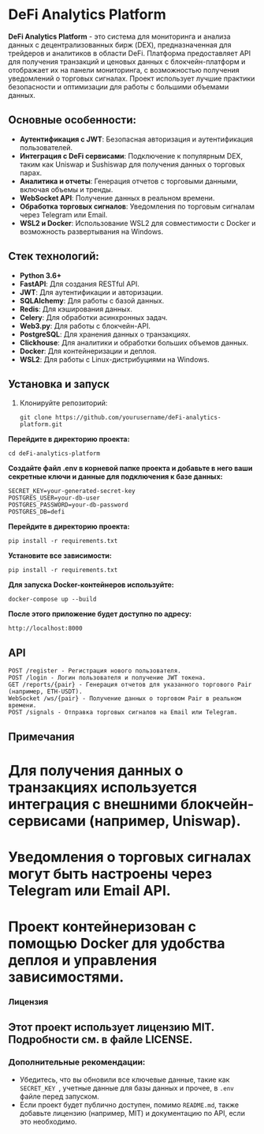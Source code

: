 # DeFi Analytics Platform

**DeFi Analytics Platform** - это система для мониторинга и анализа данных с децентрализованных бирж (DEX), предназначенная для трейдеров и аналитиков в области DeFi. Платформа предоставляет API для получения транзакций и ценовых данных с блокчейн-платформ и отображает их на панели мониторинга, с возможностью получения уведомлений о торговых сигналах. Проект использует лучшие практики безопасности и оптимизации для работы с большими объемами данных.

## Основные особенности:
- **Аутентификация с JWT**: Безопасная авторизация и аутентификация пользователей.
- **Интеграция с DeFi сервисами**: Подключение к популярным DEX, таким как Uniswap и Sushiswap для получения данных о торговых парах.
- **Аналитика и отчеты**: Генерация отчетов с торговыми данными, включая объемы и тренды.
- **WebSocket API**: Получение данных в реальном времени.
- **Обработка торговых сигналов**: Уведомления по торговым сигналам через Telegram или Email.
- **WSL2 и Docker**: Использование WSL2 для совместимости с Docker и возможность развертывания на Windows.

## Стек технологий:
- **Python 3.6+**
- **FastAPI**: Для создания RESTful API.
- **JWT**: Для аутентификации и авторизации.
- **SQLAlchemy**: Для работы с базой данных.
- **Redis**: Для кэширования данных.
- **Celery**: Для обработки асинхронных задач.
- **Web3.py**: Для работы с блокчейн-API.
- **PostgreSQL**: Для хранения данных о транзакциях.
- **Clickhouse**: Для аналитики и обработки больших объемов данных.
- **Docker**: Для контейнеризации и деплоя.
- **WSL2**: Для работы с Linux-дистрибуциями на Windows.

## Установка и запуск

1. Клонируйте репозиторий:
   ```
   git clone https://github.com/yourusername/deFi-analytics-platform.git
   ```
**Перейдите в директорию проекта:**
```
cd deFi-analytics-platform
```

**Создайте файл .env в корневой папке проекта и добавьте в него ваши секретные ключи и данные для подключения к базе данных:**
```
SECRET_KEY=your-generated-secret-key
POSTGRES_USER=your-db-user
POSTGRES_PASSWORD=your-db-password
POSTGRES_DB=defi
```
**Перейдите в директорию проекта:**
```
pip install -r requirements.txt
```


**Установите все зависимости:**
```
pip install -r requirements.txt
```
**Для запуска Docker-контейнеров используйте:**
```
docker-compose up --build

```


**После этого приложение будет доступно по адресу:**
```
http://localhost:8000

```

##  API
```
POST /register - Регистрация нового пользователя.
POST /login - Логин пользователя и получение JWT токена.
GET /reports/{pair} - Генерация отчетов для указанного торгового Pair (например, ETH-USDT).
WebSocket /ws/{pair} - Получение данных о торговом Pair в реальном времени.
POST /signals - Отправка торговых сигналов на Email или Telegram.
```

## Примечания
# Для получения данных о транзакциях используется интеграция с внешними блокчейн-сервисами (например, Uniswap).
# Уведомления о торговых сигналах могут быть настроены через Telegram или Email API.
# Проект контейнеризован с помощью Docker для удобства деплоя и управления зависимостями.


### Лицензия
## Этот проект использует лицензию MIT. Подробности см. в файле LICENSE.

### Дополнительные рекомендации:
- Убедитесь, что вы обновили все ключевые данные, такие как ```SECRET_KEY ```, учетные данные для базы данных и прочее, в ```.env ``` файле перед запуском.
- Если проект будет публично доступен, помимо `README.md`, также добавьте лицензию (например, MIT) и документацию по API, если это необходимо.



